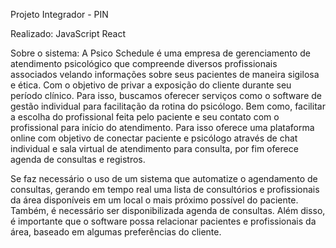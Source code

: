 Projeto Integrador - PIN 

Realizado: 
JavaScript 
React

Sobre o sistema: A Psico Schedule é uma empresa de gerenciamento de atendimento psicológico que compreende diversos profissionais associados velando informações sobre seus pacientes de maneira sigilosa e ética. Com o objetivo de privar a exposição do cliente durante seu período clínico. Para isso, buscamos oferecer serviços como o software de gestão individual para facilitação da rotina do psicólogo. Bem como, facilitar a escolha do profissional feita pelo paciente e seu contato com o profissional para início do atendimento. Para isso oferece uma plataforma online com objetivo de conectar paciente e psicólogo através de chat individual e sala virtual de atendimento para consulta, por fim oferece agenda de consultas e registros. 

Se faz necessário o uso de um sistema que automatize o agendamento de consultas, gerando em tempo real uma lista de consultórios e profissionais da área disponíveis em um local o mais próximo possível do paciente. Também, é necessário ser disponibilizada agenda de consultas. Além disso, é importante que o software possa relacionar pacientes e profissionais da área, baseado em algumas preferências do cliente. 
